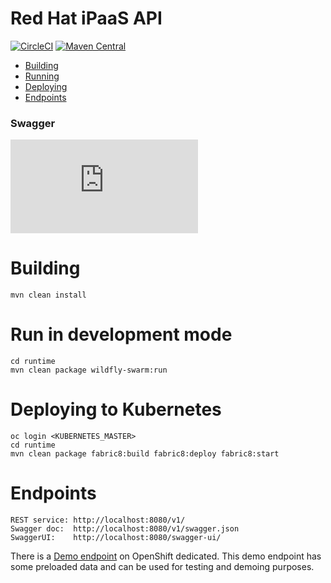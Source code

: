 # Red Hat iPaaS API

[![CircleCI](https://img.shields.io/circleci/project/github/redhat-ipaas/ipaas-api-java.svg)](https://circleci.com/gh/redhat-ipaas/ipaas-api-java)
[![Maven Central](https://img.shields.io/maven-central/v/com.redhat.ipaas/ipaas-api-java.svg)](http://search.maven.org/#search%7Cga%7C1%7Cg%3A%22redhat-ipaas%22%20AND%20a%3A%22ipaas-api-java%22)

- [Building](#building)
- [Running](#run-in-development-mode)
- [Deploying](#deploying-to-kubernetes) 
- [Endpoints](#endpoints)

### Swagger
[![Swagger](http://dgrechka.net/swagger_validator_content_type_proxy.php?url=https://circleci.com/api/v1/project/redhat-ipaas/ipaas-api-java/latest/artifacts/0/$CIRCLE_ARTIFACTS/swagger.json)](https://online.swagger.io/validator/debug?url=https://circleci.com/api/v1/project/redhat-ipaas/ipaas-api-java/latest/artifacts/0/$CIRCLE_ARTIFACTS/swagger.json)

# Building

    mvn clean install
    
# Run in development mode

    cd runtime
    mvn clean package wildfly-swarm:run
    
# Deploying to Kubernetes   

    oc login <KUBERNETES_MASTER>
    cd runtime
    mvn clean package fabric8:build fabric8:deploy fabric8:start
    
# Endpoints
    
    REST service: http://localhost:8080/v1/
    Swagger doc:  http://localhost:8080/v1/swagger.json
    SwaggerUI:    http://localhost:8080/swagger-ui/
    
There is a [Demo endpoint](http://runtime-kurt.b6ff.rh-idev.openshiftapps.com/swagger-ui/) on OpenShift dedicated.
This demo endpoint has some preloaded data and can be used for testing and demoing purposes.
